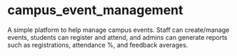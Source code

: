 # campus_event_management
A simple platform to help manage campus events. Staff can create/manage events, students can register and attend, and admins can generate reports such as registrations, attendance %, and feedback averages.

